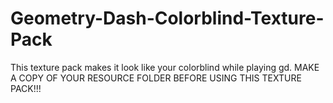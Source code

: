 # Geometry-Dash-Colorblind-Texture-Pack
This texture pack makes it look like your colorblind while playing gd.
MAKE A COPY OF YOUR RESOURCE FOLDER BEFORE USING THIS TEXTURE PACK!!!
